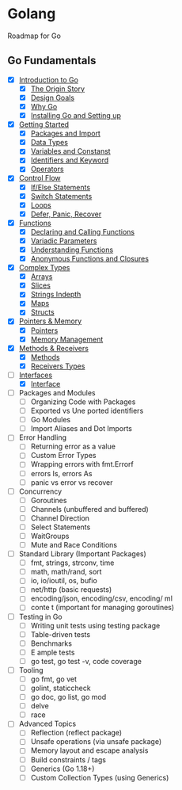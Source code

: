 # Golang 

Roadmap for Go

## Go Fundamentals


- [x] [Introduction to Go](https://github.com/RehanMerchant/Golang/tree/main/Go%20Fundamentals/01.Introduction%20to%20Go#introduction-to-go)
  - [x] [The Origin Story](https://github.com/RehanMerchant/Golang/tree/main/Go%20Fundamentals/01.Introduction%20to%20Go#the-origin-story)
  - [x] [Design Goals](https://github.com/RehanMerchant/Golang/tree/main/Go%20Fundamentals/01.Introduction%20to%20Go#design-goals)
  - [x] [Why Go](https://github.com/RehanMerchant/Golang/tree/main/Go%20Fundamentals/01.Introduction%20to%20Go#why-go)
  - [x] [Installing Go and Setting up](https://github.com/RehanMerchant/Golang/tree/main/Go%20Fundamentals/01.Introduction%20to%20Go#installing-and-setting-up)
- [x] [Getting Started](https://github.com/RehanMerchant/Golang/tree/main/Go%20Fundamentals/02.Getting%20Started)
  - [x] [Packages and Import](https://github.com/RehanMerchant/Golang/tree/main/Go%20Fundamentals/02.Getting%20Started#packages-and-imports)
  - [x] [Data Types](https://github.com/RehanMerchant/Golang/tree/main/Go%20Fundamentals/02.Getting%20Started#data-types)
  - [x] [Variables and Constanst](https://github.com/RehanMerchant/Golang/tree/main/Go%20Fundamentals/02.Getting%20Started#variable-and-constants)
  - [x] [Identifiers and Keyword](https://github.com/RehanMerchant/Golang/tree/main/Go%20Fundamentals/02.Getting%20Started#identifiers-and-keyword)
  - [x] [Operators](https://github.com/RehanMerchant/Golang/tree/main/Go%20Fundamentals/02.Getting%20Started#operator)
- [x] [Control Flow](https://github.com/RehanMerchant/Golang/tree/main/Go%20Fundamentals/03.Control%20Flow)
  - [x] [If/Else Statements](https://github.com/RehanMerchant/Golang/tree/main/Go%20Fundamentals/03.Control%20Flow#ifelse)
  - [x] [Switch Statements](https://github.com/RehanMerchant/Golang/tree/main/Go%20Fundamentals/03.Control%20Flow#switch)
  - [x] [Loops](https://github.com/RehanMerchant/Golang/tree/main/Go%20Fundamentals/03.Control%20Flow#loops)
  - [x] [Defer, Panic, Recover](https://github.com/RehanMerchant/Golang/tree/main/Go%20Fundamentals/03.Control%20Flow#defer-panic-and-recover)
- [x] [Functions](https://github.com/RehanMerchant/Golang/tree/main/Go%20Fundamentals/04.Functions)
  - [x] [Declaring and Calling Functions](https://github.com/RehanMerchant/Golang/tree/main/Go%20Fundamentals/04.Functions#declaring-and-calling-functions)
  - [x] [Variadic Parameters](https://github.com/RehanMerchant/Golang/tree/main/Go%20Fundamentals/04.Functions#variadic-parameters)
  - [x] [Understanding Functions](https://github.com/RehanMerchant/Golang/tree/main/Go%20Fundamentals/04.Functions#understanding-functions)
  - [x] [Anonymous Functions and Closures](https://github.com/RehanMerchant/Golang/tree/main/Go%20Fundamentals/04.Functions#anonymous-functions-and-closures)
- [x] [Complex Types](https://github.com/RehanMerchant/Golang/tree/main/Go%20Fundamentals/05.Complex%20Types)
  - [x] [Arrays](https://github.com/RehanMerchant/Golang/tree/main/Go%20Fundamentals/05.Complex%20Types#arrays)
  - [x] [Slices](https://github.com/RehanMerchant/Golang/tree/main/Go%20Fundamentals/05.Complex%20Types#slices)
  - [x] [Strings Indepth](https://github.com/RehanMerchant/Golang/tree/main/Go%20Fundamentals/05.Complex%20Types#strings-indepth)
  - [x] [Maps](https://github.com/RehanMerchant/Golang/tree/main/Go%20Fundamentals/05.Complex%20Types#maps)
  - [x] [Structs](https://github.com/RehanMerchant/Golang/tree/main/Go%20Fundamentals/05.Complex%20Types#structs)
- [x] [Pointers & Memory](https://github.com/RehanMerchant/Golang/tree/main/Go%20Fundamentals/06.Pointers%20%26%20Memory)
  - [x] [Pointers](https://github.com/RehanMerchant/Golang/tree/main/Go%20Fundamentals/06.Pointers%20%26%20Memory#pointers)
  - [x] [Memory Management](https://github.com/RehanMerchant/Golang/tree/main/Go%20Fundamentals/06.Pointers%20%26%20Memory#memory-management)
- [x] [Methods & Receivers](https://github.com/RehanMerchant/Golang/blob/main/Go%20Fundamentals/07.Methods%20and%20Reciver)
  - [x] [Methods](https://github.com/RehanMerchant/Golang/blob/main/Go%20Fundamentals/07.Methods%20and%20Reciver/Readme.md#methods)
  - [x] [Receivers Types](https://github.com/RehanMerchant/Golang/blob/main/Go%20Fundamentals/07.Methods%20and%20Reciver/Readme.md#receiver-types)
- [ ] [Interfaces](https://github.com/RehanMerchant/Golang/blob/main/Go%20Fundamentals/09.Interfaces/Readme.md)
  - [x] [Interface](https://github.com/RehanMerchant/Golang/blob/main/Go%20Fundamentals/09.Interfaces/Readme.md#interface)
- [ ] Packages and Modules
  - [ ] Organizing Code with Packages
  - [ ] Exported vs Une ported identifiers
  - [ ] Go Modules
  - [ ] Import Aliases and Dot Imports
- [ ] Error Handling
  - [ ] Returning error as a value
  - [ ] Custom Error Types
  - [ ] Wrapping errors with fmt.Errorf
  - [ ] errors Is, errors As
  - [ ] panic vs error vs recover
- [ ] Concurrency
  - [ ] Goroutines
  - [ ] Channels (unbuffered and buffered)
  - [ ] Channel Direction
  - [ ] Select Statements
  - [ ] WaitGroups
  - [ ] Mute and Race Conditions
- [ ] Standard Library (Important Packages)
  - [ ] fmt, strings, strconv, time
  - [ ] math, math/rand, sort
  - [ ] io, io/ioutil, os, bufio
  - [ ] net/http (basic requests)
  - [ ] encoding/json, encoding/csv, encoding/ ml
  - [ ] conte t (important for managing goroutines)
- [ ] Testing in Go
  - [ ] Writing unit tests using testing package
  - [ ] Table-driven tests
  - [ ] Benchmarks
  - [ ] E ample tests
  - [ ] go test, go test -v, code coverage
- [ ] Tooling
  - [ ] go fmt, go vet
  - [ ] golint, staticcheck
  - [ ] go doc, go list, go mod
  - [ ] delve
  - [ ] race
- [ ] Advanced Topics
  - [ ] Reflection (reflect package)
  - [ ] Unsafe operations (via unsafe package)
  - [ ] Memory layout and escape analysis
  - [ ] Build constraints / tags
  - [ ] Generics (Go 1.18+)
  - [ ] Custom Collection Types (using Generics)
